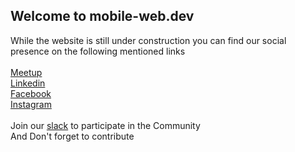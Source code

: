 ## Welcome to mobile-web.dev 

While the website is still under construction you can find our social presence on the following mentioned links 
<br><br>
[Meetup ]( https://www.meetup.com/mobile-web-delhi/)<br>
[Linkedin]( https://www.linkedin.com/company/mobile-web-dev-delhi-ncr/)<br>
[Facebook]( https://www.facebook.com/pg/MobWeb.dev/)<br>
[Instagram](https://www.instagram.com/mobile_web.dev/)<br>
<br>
Join our [slack](https://join.slack.com/t/mobile-webdev/shared_invite/enQtOTI0MjU3MjgyODA3LTU4NDY1OGE3OTQ3ZWNhNjU5NTFlYzQ5Yjc1MDRjMjMyMDYyZDIyNTkyZDFmYjQyODBlZjYwMWRmYzA5ZTQ1NmE) to participate in the Community
<br>
And Don't forget to contribute<br>
